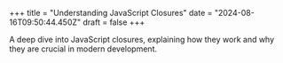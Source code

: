 +++
title = "Understanding JavaScript Closures"
date = "2024-08-16T09:50:44.450Z"
draft = false
+++

  A deep dive into JavaScript closures, explaining how they work and why they are crucial in modern development.
        
